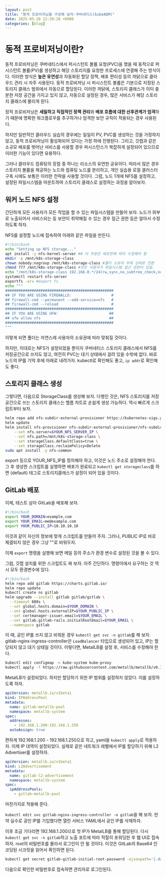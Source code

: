 ```yaml
---
layout: post
title: "동적 프로비저닝을 구성해 보자-쿠버네티스(kubeADM)"
date: 2025-05-28 12:39:20 +0900
categories: [blog]
---
```


# 동적 프로비저닝이란?

동적 프로비저닝은 쿠버네티스에서 퍼시스턴트 볼륨 요청(PVC)을 했을 때 동적으로 퍼시스턴트 볼륨(PV)를 생성하고 해당 스토리지를 요청한 프로세스에 연결해 주는 방식이다.
이러한 방식은 **높은 유연성**과 자동화된 할당 정책, 배포 편리성 등의 까닭으로 클라우드 관리 시 자주 사용된다.
동적 프로비저닝 시 퍼시스턴트 볼륨은 기본으로 지정된 스토리지 클래스 범위에서 자동으로 할당된다.
이러한 까닭에, 스토리지 클래스가 이미 충분한 저장 공간을 가지고 있지 않고, 자동으로 설정된 경우, 많은 서비스가 해당 스토리지 클래스에 몰리게 된다.

정적 프로비저닝은 **세밀하고 직접적인 정책 관리**와 **배포 흐름에 대한 선후관계가 엄격**하기 때문에 명확한 워크플로우를 추구하거나 엄격한 보안 규칙이 적용되는 경우 사용된다.

하지만 일반적인 클라우드 실습의 경우에는 일일이 PV, PVC를 생성하는 것을 가정하지 않고, 동적 프로비저닝이 활성화되어 있다는 가정 하에 진행된다.
그리고, 깃랩과 같은 소규모 배포를 벗어난 서비스를 사용할 경우 퍼시스턴스가 복잡하게 설정되어 있으므로 이러한 기능이 있다면 유용하다.

그러나 클라우드 컴퓨팅의 장점 중 하나는 리소스의 유연한 공유이다.
따라서 많은 경우 스토리지 볼륨을 제공하는 노드와 컴퓨팅 노드를 분리하고, 개인 실습용 로컬 클러스터 구축 시에도 보통은 이러한 전략을 사용할 것이다.
그럼, 노드 1개에 NFS를 설정하고, 설정된 파일시스템을 마운트하여 스토리지 클래스로 설정하는 과정을 알아보자.

## 워커 노드 NFS 설정

간단하게 모든 사용자가 모든 작업을 할 수 있는 파일시스템을 만들어 보자.
노드가 외부로 노출되어서 서비스되는 등 보안이 취약해질 수 있는 경우 접근 권한 등은 알아서 수정하도록 하자.

NFS를 설정할 노드에 접속하여 아래와 같은 파일을 만든다.

```bash
#!/bin/bash
echo "Setting up NFS storage..."
apt install -y nfs-kernel-server ## 이 부분은 배포판에 따라 수정해야 함
mkdir -p /mnt/k8s-storage-class
chown nobody:nogroup /mnt/k8s-storage-class #폴더 소유자 부재 상태로 전환
chmod 777 /mnt/k8s-storage-class #모든 사용자가 파일시스템 접근 권한이 있음.
echo "/mnt/k8s-storage-class 192.168.0.*/24(rw,sync,no_subtree_check,no_root_squash)" >> /etc/exports #클라이언트에서 서브디렉토리, 루트 권한 취득 허가
systemctl restart nfs-server
exportfs -arv #export fs
echo """
#################################################
## IF YOU ARE USING FIREWALLD:                  #
## firewall-cmd --permanent --add-service=nfs   #
## firewall-cmd --reload                        #
#################################################
## IF YOU ARE USING UFW:                       ##
## ufw allow nfs                               ##
#################################################
"""
```

이렇게 되면 폴더는 자연스레 사용자의 소유권에 따라 맞춰질 것이다.

하지만, 이대로는 NFS가 설정되었을 뿐이지 쿠버네티스 스토리지 클래스에서 NFS를 저장공간으로 쓰지도 않고, 여전히 PVC는 대기 상태에서 걸려 있을 수밖에 없다.
바로 노드의 IP를 기억 후에 아래로 내려가자. kubectl로 확인해도 좋고, `ip addr`로 확인해도 좋다.

## 스토리지 클래스 생성 
그렇다면, 다음으로 StorageClass를 생성해 보자.
다행인 것은, NFS 스토리지를 저장공간으로 쓰는 스토리지 클래스는 헬름 차트로 손쉽게 생성 가능하다.
역시 빠르게 스크립트부터 보자.

```bash
helm repo add nfs-subdir-external-provisioner https://kubernetes-sigs.github.io/nfs-subdir-external-provisioner
helm update
helm install nfs-provisioner nfs-subdir-external-provisioner/nfs-subdir-external-provisioner \
    --set nfs.server=$YOUR_NFS_SERVER_IP \
    --set nfs.path=/mnt/k8s-storage-class \
    --set storageClass.defaultClass=true \
    --set storageClass.reclaimPolicy=Delete
sudo apt install -y nfs-common
```
export 등으로 YOUR_NFS_IP를 정의해야 하고, 이것은 노드 주소로 설정해야 한다.
그 후 생성한 스크립트를 실행하면 배포가 완료되고 `kubectl get storageclass`를 하면 (default) 태그로 스토리지클래스가 설정이 되어 있을 것이다.

## GitLab 배포
이제, 테스트 삼아 GitLab을 배포해 보자.

```bash
#!/bin/bash
export YOUR_DOMAIN=example.com
export YOUR_EMAIL=me@example.com
export YOUR_PUBLIC_IP=10.10.10.10
```
이것과 같이 자신의 정보에 맞게 스크립트를 만들어 주자.
그러나, PUBLIC IP로 바로 체결되지 않은 경우 그냥 ""로 비워두자.

이제 `export` 명령을 실행해 보면 메일 등의 주소가 환경 변수로 설정된 것을 볼 수 있다.

그럼, 깃랩 설치를 위한 스크립트도 짜 보자. 아주 간단하다.
명령어에서 요구하는 것 역시 모두 환경변수에 있다.

```bash
#!/bin/bash
helm repo add gitlab https://charts.gitlab.io/
helm repo update
kubectl create ns gitlab
helm upgrade --install gitlab gitlab/gitlab \
  --timeout 600s \
  --set global.hosts.domain=$YOUR_DOMAIN \
  --set global.hosts.externalIP=$YOUR_PUBLIC_IP \
  --set certmanager-issuer.email=$YOUR_EMAIL \
  --set gitlab.gitlab-rails.initialRootEmail=$YOUR_EMAIL \
  --namespace gitlab
```
이 때, 공인 IP를 쓰지 않고 비워둔 경우 `kubectl get svc -n gitlab`를 해 보자.
gitlab-nginx-ingress-controller은 `LoadBalancer` 타입으로 생성되어 있고, IP는 할당되지 않고 대기 상태일 것이다.
이렇다면, MetalLB를 설정 후, 서비스를 수정해야 한다. 

```bash
kubectl edit configmap -n kube-system kube-proxy
kubectl apply -f https://raw.githubusercontent.com/metallb/metallb/v0.14.9/config/manifests/metallb-native.yaml
```
MetalLB가 설정되었다. 하지만 할당하기 위한 IP 범위를 설정하지 않았다. 이를 설정하도록 하자.

```yaml
apiVersion: metallb.io/v1beta1
kind: IPAddressPool
metadata:
  name: gitlab-metallb-pool
  namespace: metallb-system
spec:
  addresses:
    - 192.168.1.200-192.168.1.250
  autoAssign: true
```

편하게 192.168.1.200 - 192.168.1.250으로 하고, yaml을 `kubectl apply`로 적용하자.
이제 IP 대역이 설정되었다. 실제로 같은 네트워크 레벨에서 IP를 할당하기 위해 L2 Advertiser를 설정하자.

```yaml
apiVersion: metallb.io/v1beta1
kind: L2Advertisement
metadata:
  name: gitlab-l2-advertisement
  namespace: metallb-system
spec:
  ipAddressPools:
    - gitlab-metallb-pool
```
마찬가지로 적용해 준다.

`kubectl edit svc gitlab-nginx-ingress-controller -n gitlab`을 해 보자.
만약 실수로 공인 IP를 기입했다면 열린 서비스 YAML에서 공인 IP를 삭제하자.

이후 조금 기다리면 192.168.1.200으로 첫 IP가 MetalLB를 통해 할당된다.
다시 `kubectl get svc -n gitlab`하고 노출 포트에 따라 적절히 포워딩한 후 웹 UI로 접속하자.
root의 비밀번호를 몰라서 로그인이 안 될 것이다.
이것은 GitLab의 Base64 인코딩된 시크릿을 읽어서 확인하면 된다. 
```bash
kubectl get secret gitlab-gitlab-initial-root-password -ojsonpath='{.data.password}' -n gitlab | base64 --decode; echo
```

다음으로 확인한 비밀번호로 접속하면 관리자로 로그인된다.
